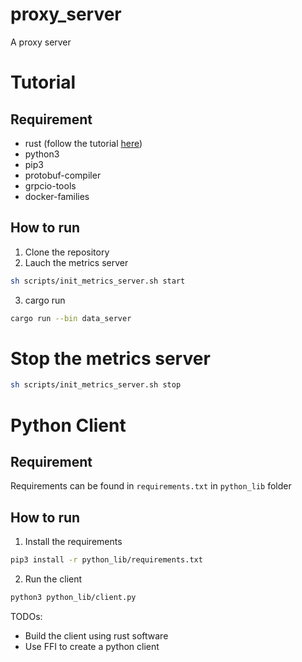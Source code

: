 # proxy_server
A proxy server

# Tutorial
## Requirement
- rust (follow the tutorial [here](https://www.rust-lang.org/tools/install))
- python3
- pip3
- protobuf-compiler
- grpcio-tools
- docker-families


## How to run
1. Clone the repository
2. Lauch the metrics server
```bash
sh scripts/init_metrics_server.sh start
```
3. cargo run
```bash
cargo run --bin data_server
```
# Stop the metrics server
```bash
sh scripts/init_metrics_server.sh stop
```

# Python Client
## Requirement
Requirements can be found in `requirements.txt` in `python_lib` folder

## How to run
1. Install the requirements
```bash
pip3 install -r python_lib/requirements.txt
```

2. Run the client
```bash
python3 python_lib/client.py
```

TODOs: 
- Build the client using rust software
- Use FFI to create a python client



